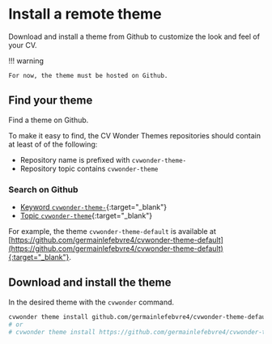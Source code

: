 # Install a remote theme

Download and install a theme from Github to customize the look and feel of your CV.

!!! warning

    For now, the theme must be hosted on Github.

## Find your theme

Find a theme on Github.

To make it easy to find, the CV Wonder Themes repositories should contain at least of of the following:

* Repository name is prefixed with `cvwonder-theme-`
* Repository topic contains `cvwonder-theme`

### Search on Github

* [Keyword `cvwonder-theme-`](https://github.com/search?q=cvwonder-theme-&type=repositories){:target="_blank"}
* [Topic `cvwonder-theme`](https://github.com/topics/cvwonder-theme){:target="_blank"}

For example, the theme `cvwonder-theme-default` is available at [https://github.com/germainlefebvre4/cvwonder-theme-default](https://github.com/germainlefebvre4/cvwonder-theme-default){:target="_blank"}.

## Download and install the theme

In the desired theme with the `cvwonder` command.

```bash
cvwonder theme install github.com/germainlefebvre4/cvwonder-theme-default
# or
# cvwonder theme install https://github.com/germainlefebvre4/cvwonder-theme-default
```

